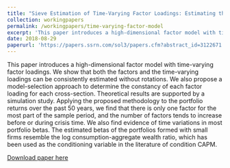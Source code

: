 ```yaml
---
title: "Sieve Estimation of Time-Varying Factor Loadings: Estimating the Conditional CAPM"
collection: workingpapers
permalink: /workingpapers/time-varying-factor-model
excerpt: 'This paper introduces a high-dimensional factor model with time-varying factor loadings.'
date: 2018-08-29
paperurl: 'https://papers.ssrn.com/sol3/papers.cfm?abstract_id=3122671'
---
```


This paper introduces a high-dimensional factor model with time-varying factor loadings. We show that both the factors and the time-varying loadings can be consistently estimated without rotations. We also propose a model-selection approach to determine the constancy of each factor loading for each cross-section. Theoretical results are supported by a simulation study. Applying the proposed methodology to the portfolio returns over the past 50 years, we find that there is only one factor for the most part of the sample period, and the number of factors tends to increase before or during crisis time. We also find evidence of time variations in most portfolio betas. The estimated betas of the portfolios formed with small firms resemble the log consumption-aggregate wealth ratio, which has been used as the conditioning variable in the literature of condition CAPM.

[Download paper here](https://papers.ssrn.com/sol3/papers.cfm?abstract_id=3122671)
